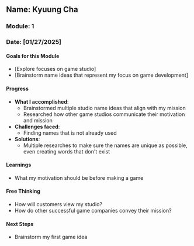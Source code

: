 <!-- Markdown Docs: https://docs.github.com/en/get-started/writing-on-github/getting-started-with-writing-and-formatting-on-github/basic-writing-and-formatting-syntax -->
## Name: Kyuung Cha
### Module: 1

<!-- Repeat the below as needed-->
### Date: [01/27/2025]

#### Goals for this Module
- [Explore focuses on game studio]
- [Brainstorm name ideas that represent my focus on game development]

#### Progress
- **What I accomplished**:
  - Brainstormed multiple studio name ideas that align with my mission
  - Researched how other game studios communicate their motivation and mission
- **Challenges faced**:
  - Finding names that is not already used
- **Solutions**:
  - Multiple researches to make sure the names are unique as possible, even creating words that don't exist

#### Learnings
- What my motivation should be before making a game

#### Free Thinking
- How will customers view my studio?
- How do other successful game companies convey their mission?

#### Next Steps
- Brainstorm my first game idea